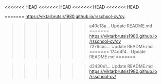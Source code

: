 <<<<<<< HEAD
<<<<<<< HEAD
<<<<<<< HEAD
<<<<<<< HEAD

=======
https://viktarbrutsis1980.github.io/rsschool-cv/cv. 
>>>>>>> a40c18a... Update README.md
=======
https://viktarbrutsis1980.github.io/rsschool-cv/cv  
>>>>>>> 7276cac... Update README.md
=======
>>>>>>> 174d4f4... Update README.md
=======

>>>>>>> d3430e1... Update README.md
https://viktarbrutsis1980.github.io/rsschool-cv/
